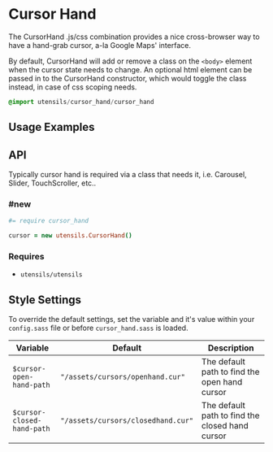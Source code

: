 
# Cursor Hand
The CursorHand .js/css combination provides a nice cross-browser way to have a hand-grab cursor, a-la Google Maps' interface.

By default, CursorHand will add or remove a class on the `<body>` element when the cursor state needs to change. An optional
html element can be passed in to the CursorHand constructor, which would toggle the class instead, in case of css scoping needs.

```sass
@import utensils/cursor_hand/cursor_hand
```

## Usage Examples
<!--~ markup/cursor_hand.html.haml -->


## API
Typically cursor hand is required via a class that needs it, i.e. Carousel, Slider, TouchScroller, etc..


### #new
```coffee
#= require cursor_hand

cursor = new utensils.CursorHand()
```

### Requires
- `utensils/utensils`


## Style Settings
To override the default settings, set the variable and it's value
within your `config.sass` file or before `cursor_hand.sass` is loaded.

Variable                   | Default                            | Description
-------------------------- | ---------------------------------- | -------------------------------------------
`$cursor-open-hand-path`   | `"/assets/cursors/openhand.cur"`   | The default path to find the open hand cursor
`$cursor-closed-hand-path` | `"/assets/cursors/closedhand.cur"` | The default path to find the closed hand cursor

